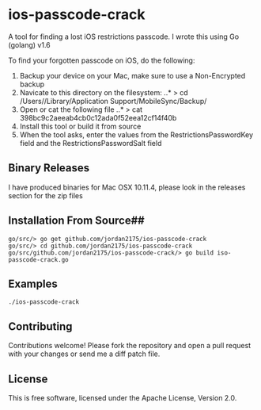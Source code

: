 # ios-passcode-crack #

A tool for finding a lost iOS restrictions passcode. I wrote this using Go (golang) v1.6

To find your forgotten passcode on iOS, do the following:

1. Backup your device on your Mac, make sure to use a Non-Encrypted backup
2. Navicate to this directory on the filesystem:
..*	> cd /Users/<username>/Library/Application Support/MobileSync/Backup/<latest backup folder>
3. Open or cat the following file
..*	> cat 398bc9c2aeeab4cb0c12ada0f52eea12cf14f40b
4. Install this tool or build it from source
5. When the tool asks, enter the values from the RestrictionsPasswordKey field and the RestrictionsPasswordSalt field

## Binary Releases

I have produced binaries for Mac OSX 10.11.4, please look in the releases section for the zip files 

## Installation From Source##

```
go/src/> go get github.com/jordan2175/ios-passcode-crack
go/src/> cd github.com/jordan2175/ios-passcode-crack
go/src/github.com/jordan2175/ios-passcode-crack/> go build iso-passcode-crack.go
```

## Examples ##

```
./ios-passcode-crack
```

## Contributing ##

Contributions welcome! Please fork the repository and open a pull request
with your changes or send me a diff patch file.

## License ##

This is free software, licensed under the Apache License, Version 2.0.

